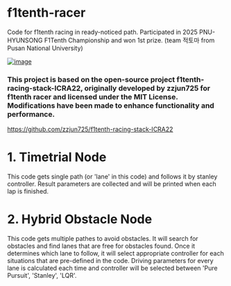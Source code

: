 # f1tenth-racer
Code for f1tenth racing in ready-noticed path.
Participated in 2025 PNU-HYUNSONG F1Tenth Championship and won 1st prize. (team 적토마 from Pusan National University)

[![image](http://img.youtube.com/vi/pjeWsDWoA-A/maxresdefault.jpg)](https://www.youtube.com/watch?v=pjeWsDWoA-A)

### This project is based on the open-source project f1tenth-racing-stack-ICRA22, originally developed by zzjun725 for f1tenth racer and licensed under the MIT License. Modifications have been made to enhance functionality and performance.
https://github.com/zzjun725/f1tenth-racing-stack-ICRA22

# 1. Timetrial Node
This code gets single path (or 'lane' in this code) and follows it by stanley controller.
Result parameters are collected and will be printed when each lap is finished.

# 2. Hybrid Obstacle Node
This code gets multiple pathes to avoid obstacles. It will search for obstacles and find lanes that are free for obstacles found.
Once it determines which lane to follow, it will select appropriate controller for each situations that are pre-defined in the code.
Driving parameters for every lane is calculated each time and controller will be selected between 'Pure Pursuit', 'Stanley', 'LQR'.
